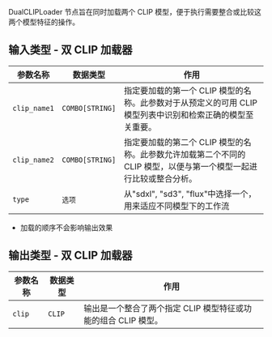 DualCLIPLoader 节点旨在同时加载两个 CLIP 模型，便于执行需要整合或比较这两个模型特征的操作。

## 输入类型 - 双 CLIP 加载器

| 参数名称      | 数据类型          | 作用                                                         |
| ------------ | --------------- | ------------------------------------------------------------ |
| `clip_name1` | `COMBO[STRING]` | 指定要加载的第一个 CLIP 模型的名称。此参数对于从预定义的可用 CLIP 模型列表中识别和检索正确的模型至关重要。 |
| `clip_name2` | `COMBO[STRING]` | 指定要加载的第二个 CLIP 模型的名称。此参数允许加载第二个不同的 CLIP 模型，以便与第一个模型一起进行比较或整合分析。 |
| `type`       | `选项`           |  从"sdxl", "sd3", "flux"中选择一个，用来适应不同模型下的工作流 |

* 加载的顺序不会影响输出效果

## 输出类型 - 双 CLIP 加载器

| 参数名称 | 数据类型 | 作用                                       |
| -------- | -------- | ------------------------------------------ |
| `clip`   | `CLIP`   | 输出是一个整合了两个指定 CLIP 模型特征或功能的组合 CLIP 模型。 |
